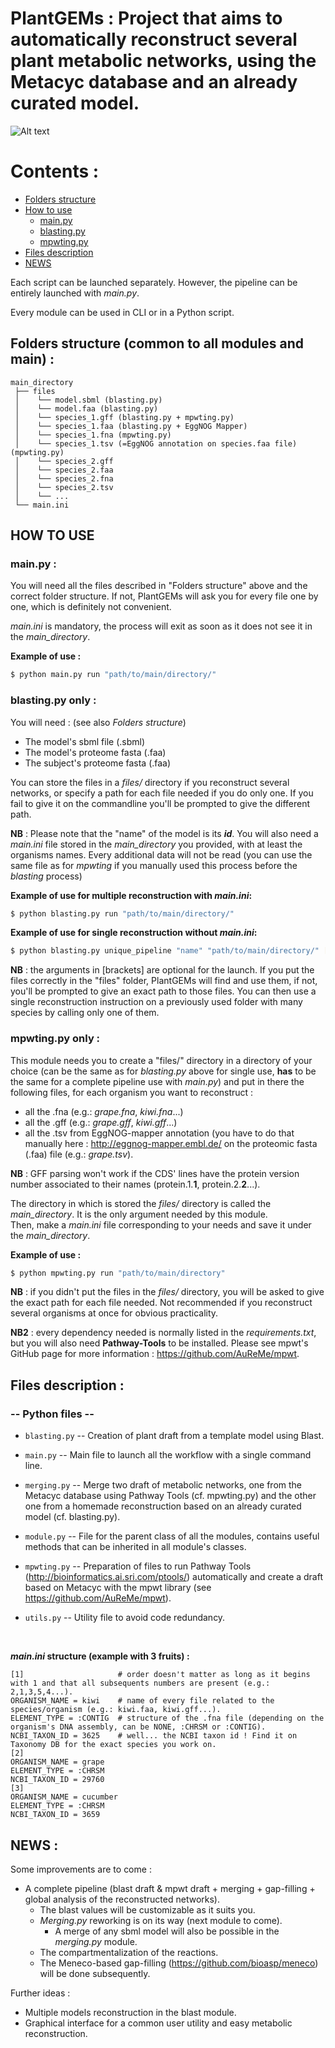 # PlantGEMs : Project that aims to automatically reconstruct several plant metabolic networks, using the Metacyc database and an already curated model.

![Alt text](./Flowchart_PlantGEMs.drawio.svg)

# Contents :
 - [Folders structure](#folders-structure-common-to-all-modules-and-main-) 
 - [How to use](#how-to-use)
   - [main.py](#mainpy-)
   - [blasting.py](#blastingpy-only-)
   - [mpwting.py](#mpwtingpy-only-)
 - [Files description](#files-description-)
 - [NEWS](#news-)

Each script can be launched separately. However, the pipeline can be entirely launched with _main.py_.

Every module can be used in CLI or in a Python script.

## Folders structure (common to all modules and main) :

```text
main_directory
 ├── files
 │    └── model.sbml (blasting.py)
 │    └── model.faa (blasting.py)
 │    └── species_1.gff (blasting.py + mpwting.py)
 │    └── species_1.faa (blasting.py + EggNOG Mapper)
 │    └── species_1.fna (mpwting.py)
 │    └── species_1.tsv (=EggNOG annotation on species.faa file) (mpwting.py)
 │    └── species_2.gff
 │    └── species_2.faa
 │    └── species_2.fna
 │    └── species_2.tsv
 │    └── ...
 └── main.ini
```

## HOW TO USE


### **main.py :**

You will need all the files described in "Folders structure" above and the correct folder structure. If not, 
PlantGEMs will ask you for every file one by one, which is definitely not convenient. 

_main.ini_ is mandatory, the process will exit as soon as it does not see it in the _main_directory_.

__Example of use :__
```bash
$ python main.py run "path/to/main/directory/"
```


### **blasting.py only :**
You will need : (see also _Folders structure_)
* The model's sbml file (.sbml)
* The model's proteome fasta (.faa)
* The subject's proteome fasta (.faa)

You can store the files in a _files/_ directory if you reconstruct several networks, or specify a path for each file needed if you do only one. If you fail to give it on the commandline you'll be prompted to give the different path.
<br />

**NB** : Please note that the "name" of the model is its _**id**_. You will also need a _main.ini_ file stored in the _main_directory_ you provided, with at least the organisms names. Every additional data will not be read (you can use the same file as for _mpwting_ if you manually used this process before the _blasting_ process)

__Example of use for multiple reconstruction with _main.ini_:__
```bash
$ python blasting.py run "path/to/main/directory/"
```

__Example of use for single reconstruction without _main.ini_:__
```bash
$ python blasting.py unique_pipeline "name" "path/to/main/directory/" [model_file_path] [model_proteomic_fasta_path] [subject_proteomic_fasta_path] [subject_gff_path]
```
**NB** : the arguments in [brackets] are optional for the launch. If you put the files correctly in the "files" folder, 
PlantGEMs will find and use them, if not, you'll be prompted to give an exact path to those files. You can then use a 
single reconstruction instruction on a previously used folder with many species by calling only one of them.


### **mpwting.py only :**
This module needs you to create a "files/" directory in a directory of your choice (can be the same as for _blasting.py_
above for single use, **has** to be the same for a complete pipeline use with _main.py_) and put in there the following 
files, for each organism you want to reconstruct :
* all the .fna (e.g.: _grape.fna_, _kiwi.fna_...)
* all the .gff (e.g.: _grape.gff_, _kiwi.gff_...)
* all the .tsv from EggNOG-mapper annotation (you have to do that manually here : http://eggnog-mapper.embl.de/
on the proteomic fasta (.faa) file (e.g.: _grape.tsv_).

**NB** : GFF parsing won't work if the CDS' lines have the protein version number associated to their names (protein.1.**1**, protein.2.**2**...).

The directory in which is stored the _files/_ directory is called the _main_directory_. It is the only argument needed by this module.
\
Then, make a _main.ini_ file corresponding to your needs and save it under the _main_directory_.

__Example of use :__
```bash
$ python mpwting.py run "path/to/main/directory"
```

**NB** : if you didn't put the files in the _files/_ directory, you will be asked to give the exact path for each file needed. Not recommended if you reconstruct several organisms at once for obvious practicality.

**NB2** : every dependency needed is normally listed in the _requirements.txt_, but you will also need **Pathway-Tools** to be installed. Please see mpwt's GitHub page for more information : https://github.com/AuReMe/mpwt.

## Files description :

### -- Python files --

- ``blasting.py`` -- Creation of plant draft from a template model using Blast.

- ``main.py`` -- Main file to launch all the workflow with a single command line.

- ``merging.py`` -- Merge two draft of metabolic networks, one from the Metacyc database using Pathway Tools (cf. mpwting.py) and the other one from a homemade reconstruction based on an already curated model (cf. blasting.py).

- ``module.py`` -- File for the parent class of all the modules, contains useful methods that can be inherited in all module's classes.

- ``mpwting.py`` -- Preparation of files to run Pathway Tools (http://bioinformatics.ai.sri.com/ptools/) automatically and create a draft based on Metacyc with the mpwt library (see https://github.com/AuReMe/mpwt).

- ``utils.py`` -- Utility file to avoid code redundancy.

[//]: # (- ``menecoing.py`` -- Performs a gap filling of the model with Meneco &#40;Work In Progress&#41;.)
[//]: # (- ``graph.py`` -- Utility file to create different graphs and statistical analysis on the networks.)

<br />

___main.ini_ structure (example with 3 fruits) :__
```text
[1]                     # order doesn't matter as long as it begins with 1 and that all subsequents numbers are present (e.g.: 2,1,3,5,4...).
ORGANISM_NAME = kiwi    # name of every file related to the species/organism (e.g.: kiwi.faa, kiwi.gff...).
ELEMENT_TYPE = :CONTIG  # structure of the .fna file (depending on the organism's DNA assembly, can be NONE, :CHRSM or :CONTIG).
NCBI_TAXON_ID = 3625    # well... the NCBI taxon id ! Find it on Taxonomy DB for the exact species you work on.
[2]
ORGANISM_NAME = grape
ELEMENT_TYPE = :CHRSM
NCBI_TAXON_ID = 29760
[3]
ORGANISM_NAME = cucumber
ELEMENT_TYPE = :CHRSM
NCBI_TAXON_ID = 3659
```
## NEWS :

Some improvements are to come : 
- A complete pipeline (blast draft & mpwt draft + merging + gap-filling + global analysis of the reconstructed networks).
  - The blast values will be customizable as it suits you.
  - _Merging.py_ reworking is on its way (next module to come).
    - A merge of any sbml model will also be possible in the _merging.py_ module.
  - The compartmentalization of the reactions.
  - The Meneco-based gap-filling (https://github.com/bioasp/meneco) will be done subsequently.
  
Further ideas :
- Multiple models reconstruction in the blast module.
- Graphical interface for a common user utility and easy metabolic reconstruction.
